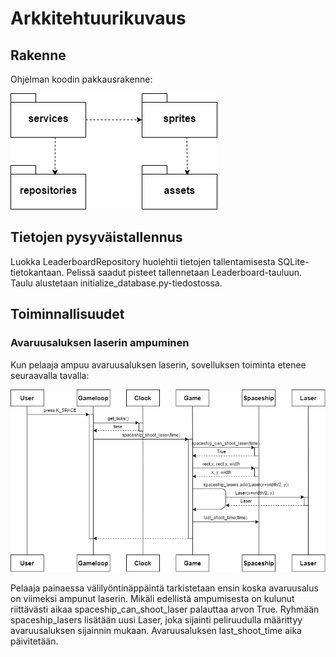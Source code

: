 # Arkkitehtuurikuvaus

## Rakenne
Ohjelman koodin pakkausrakenne:

![pakkauskaavio](https://github.com/NooraKemp/ot-harjoitustyo/blob/master/dokumentaatio/kuvat/pakkauskaavio.png)

## Tietojen pysyväistallennus
Luokka LeaderboardRepository huolehtii tietojen tallentamisesta SQLite-tietokantaan. Pelissä saadut pisteet tallennetaan Leaderboard-tauluun. Taulu alustetaan initialize_database.py-tiedostossa.

## Toiminnallisuudet
### Avaruusaluksen laserin ampuminen
Kun pelaaja ampuu avaruusaluksen laserin, sovelluksen toiminta etenee seuraavalla tavalla:

![laserin_ampuminen](https://github.com/NooraKemp/ot-harjoitustyo/blob/master/dokumentaatio/kuvat/laserin_ampuminen.png)

Pelaaja painaessa välilyöntinäppäintä tarkistetaan ensin koska avaruusalus on viimeksi ampunut laserin. Mikäli edellistä ampumisesta on kulunut riittävästi aikaa spaceship_can_shoot_laser palauttaa arvon True. Ryhmään spaceship_lasers lisätään uusi Laser, joka sijainti peliruudulla määrittyy avaruusaluksen sijainnin mukaan. Avaruusaluksen last_shoot_time aika päivitetään.
